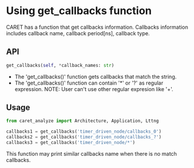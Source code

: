 # Using get_callbacks function

CARET has a function that get callbacks information.
Callbacks information includes callback name, callback period[ns], callback type.


## API

```python
get_callbacks(self, *callback_names: str)
```

- The 'get_callbacks()' function gets callbacks that match the string.
- The 'get_callbacks()' function can contain '*' or '?' as regular expression. NOTE: User can't use other regular expresion like '+'.

## Usage

```python
from caret_analyze import Architecture, Application, Lttng

callbacks1 = get_callbacks('timer_driven_node/callbacks_0')
callbacks2 = get_callbacks('timer_driven_node/callbacks_?')
callbacks3 = get_callbacks('timer_driven_node/*')
```

This function may print similar callbacks name when there is no match callbacks.
